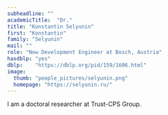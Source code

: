 ```yaml
---
subheadline: ""
academicTitle:  "Dr."
title: "Konstantin Selyunin"
first: "Konstantin"
family: "Selyunin"
mail: ""
role: "Now Development Engineer at Bosch, Austria"
hasdblp: "yes"
dblp:    "https://dblp.org/pid/159/1606.html"
image:
  thumb: "people_pictures/selyunin.png"
  homepage: "https://selyunin.ru/"
---
```


<!--more-->

I am a doctoral researcher at Trust-CPS Group.
